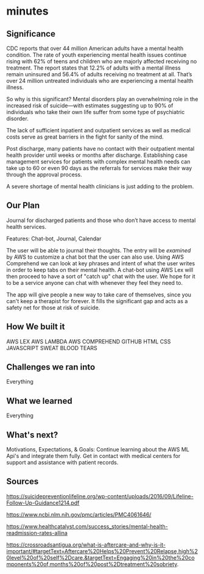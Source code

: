 # minutes

## Significance

CDC reports that over 44 million American adults have a mental health condition. The rate of youth experiencing mental health issues continue rising with 62% of teens and children who are majorly affected receiving no treatment.
The report states that 12.2% of adults with a mental illness remain uninsured and 56.4% of adults receiving no treatment at all. That’s over 24 million untreated individuals who are experiencing a mental health illness.

So why is this significant? Mental disorders play an overwhelming role in the increased risk of suicide—with estimates suggesting up to 90% of individuals who take their own life suffer from some type of psychiatric disorder.

The lack of sufficient inpatient and outpatient services as well as medical costs serve as great barriers in the fight for sanity of the mind.

Post discharge, many patients have no contact with their outpatient mental health provider until weeks or months after discharge. Establishing case management services for patients with complex mental health needs can take up to 60 or even 90 days as the referrals for services make their way through the approval process.

A severe shortage of mental health clinicians is just adding to the problem.

## Our Plan

Journal for discharged patients and those who don’t have access to mental health services.

Features: Chat-bot, Journal, Calendar

The user will be able to journal their thoughts. The entry will be *examined* by AWS to customize a chat bot that the user can also use. Using AWS Comprehend we can look at key phrases and intent of what the user writes in order to keep tabs on their mental health. A chat-bot using AWS Lex will then proceed to have a sort of "catch up" chat with the user. We hope for it to be a service anyone can chat with whenever they feel they need to.

The app will give people a new way to take care of themselves, since you can't keep a therapist for forever. It fills the significant gap and acts as a safety net for those at risk of suicide.

## How We built it

AWS LEX
AWS LAMBDA
AWS COMPREHEND
GITHUB
HTML
CSS
JAVASCRIPT
SWEAT
BLOOD
TEARS

## Challenges we ran into

Everything

## What we learned

Everything

## What's next?

Motivations, Expectations, & Goals:
Continue learning about the AWS ML Api's and integrate them fully.
Get in contact with medical centers for support and assistance with patient records.

## Sources
https://suicidepreventionlifeline.org/wp-content/uploads/2016/09/Lifeline-Follow-Up-Guidance1214.pdf

https://www.ncbi.nlm.nih.gov/pmc/articles/PMC4061646/

https://www.healthcatalyst.com/success_stories/mental-health-readmission-rates-allina

https://crossroadsantigua.org/what-is-aftercare-and-why-is-it-important/#targetText=Aftercare%20Helps%20Prevent%20Relapse,high%20level%20of%20self%2Dcare.&targetText=Engaging%20in%20the%20components%20of,months%20of%20post%2Dtreatment%20sobriety.


